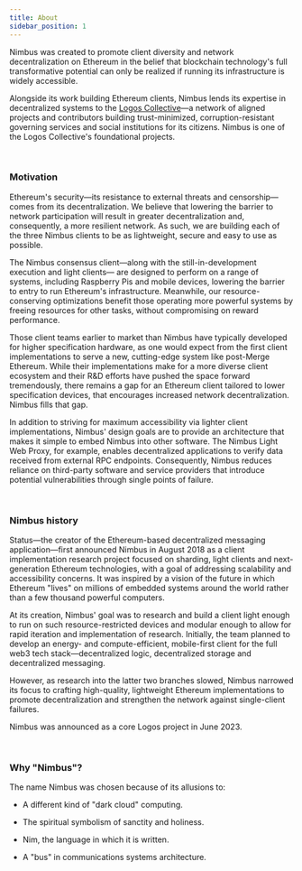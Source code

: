 ```yaml
---
title: About
sidebar_position: 1
---
```


Nimbus was created to promote client diversity and network decentralization on Ethereum in the belief that blockchain technology's full transformative potential can only be realized if running its infrastructure is widely accessible. 

Alongside its work building Ethereum clients, Nimbus lends its expertise in decentralized systems to the [Logos Collective](https://logos.co/)—a network of aligned projects and contributors building trust-minimized, corruption-resistant governing services and social institutions for its citizens. Nimbus is one of the Logos Collective's foundational projects.

<br/>

### Motivation

Ethereum's security—its resistance to external threats and censorship—comes from its decentralization. We believe that lowering the barrier to network participation will result in greater decentralization and, consequently, a more resilient network. As such, we are building each of the three Nimbus clients to be as lightweight, secure and easy to use as possible. 

The Nimbus consensus client—along with the still-in-development execution and light clients— are designed to perform on a range of systems, including Raspberry Pis and mobile devices, lowering the barrier to entry to run Ethereum's infrastructure. Meanwhile, our resource-conserving optimizations benefit those operating more powerful systems by freeing resources for other tasks, without compromising on reward performance. 

Those client teams earlier to market than Nimbus have typically developed for higher specification hardware, as one would expect from the first client implementations to serve a new, cutting-edge system like post-Merge Ethereum. While their implementations make for a more diverse client ecosystem and their R&D efforts have pushed the space forward tremendously, there remains a gap for an Ethereum client tailored to lower specification devices, that encourages increased network decentralization. Nimbus fills that gap.

In addition to striving for maximum accessibility via lighter client implementations, Nimbus' design goals are to provide an architecture that makes it simple to embed Nimbus into other software. The Nimbus Light Web Proxy, for example, enables decentralized applications to verify data received from external RPC endpoints. Consequently, Nimbus reduces reliance on third-party software and service providers that introduce potential vulnerabilities through single points of failure.

<br/>

### Nimbus history

Status—the creator of the Ethereum-based decentralized messaging application—first announced Nimbus in August 2018 as a client implementation research project focused on sharding, light clients and next-generation Ethereum technologies, with a goal of addressing scalability and accessibility concerns. It was inspired by a vision of the future in which Ethereum "lives" on millions of embedded systems around the world rather than a few thousand powerful computers. 

At its creation, Nimbus' goal was to research and build a client light enough to run on such resource-restricted devices and modular enough to allow for rapid iteration and implementation of research. Initially, the team planned to develop an energy- and compute-efficient, mobile-first client for the full web3 tech stack—decentralized logic, decentralized storage and decentralized messaging. 

However, as research into the latter two branches slowed, Nimbus narrowed its focus to crafting high-quality, lightweight Ethereum implementations to promote decentralization and strengthen the network against single-client failures. 

Nimbus was announced as a core Logos project in June 2023.

<br/>

### Why "Nimbus"?

The name Nimbus was chosen because of its allusions to:

- A different kind of "dark cloud" computing.

- The spiritual symbolism of sanctity and holiness.

- Nim, the language in which it is written.

- A "bus" in communications systems architecture.

